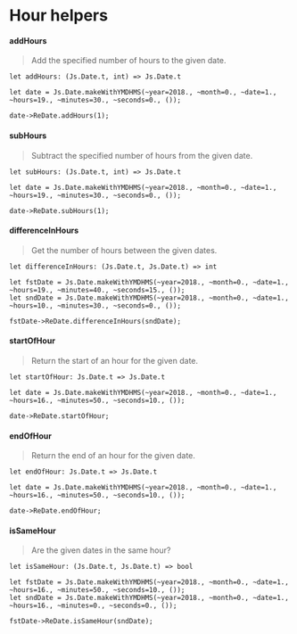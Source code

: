 # Hour helpers

#### addHours

> Add the specified number of hours to the given date.

`let addHours: (Js.Date.t, int) => Js.Date.t`

```reason
let date = Js.Date.makeWithYMDHMS(~year=2018., ~month=0., ~date=1., ~hours=19., ~minutes=30., ~seconds=0., ());

date->ReDate.addHours(1);
```

#### subHours

> Subtract the specified number of hours from the given date.

`let subHours: (Js.Date.t, int) => Js.Date.t`

```reason
let date = Js.Date.makeWithYMDHMS(~year=2018., ~month=0., ~date=1., ~hours=19., ~minutes=30., ~seconds=0., ());

date->ReDate.subHours(1);
```

#### differenceInHours

> Get the number of hours between the given dates.

`let differenceInHours: (Js.Date.t, Js.Date.t) => int`

```reason
let fstDate = Js.Date.makeWithYMDHMS(~year=2018., ~month=0., ~date=1., ~hours=19., ~minutes=40., ~seconds=15., ());
let sndDate = Js.Date.makeWithYMDHMS(~year=2018., ~month=0., ~date=1., ~hours=10., ~minutes=30., ~seconds=0., ());

fstDate->ReDate.differenceInHours(sndDate);
```

#### startOfHour

> Return the start of an hour for the given date.

`let startOfHour: Js.Date.t => Js.Date.t`

```reason
let date = Js.Date.makeWithYMDHMS(~year=2018., ~month=0., ~date=1., ~hours=16., ~minutes=50., ~seconds=10., ());

date->ReDate.startOfHour;
```

#### endOfHour

> Return the end of an hour for the given date.

`let endOfHour: Js.Date.t => Js.Date.t`

```reason
let date = Js.Date.makeWithYMDHMS(~year=2018., ~month=0., ~date=1., ~hours=16., ~minutes=50., ~seconds=10., ());

date->ReDate.endOfHour;
```

#### isSameHour

> Are the given dates in the same hour?

`let isSameHour: (Js.Date.t, Js.Date.t) => bool`

```reason
let fstDate = Js.Date.makeWithYMDHMS(~year=2018., ~month=0., ~date=1., ~hours=16., ~minutes=50., ~seconds=10., ());
let sndDate = Js.Date.makeWithYMDHMS(~year=2018., ~month=0., ~date=1., ~hours=16., ~minutes=0., ~seconds=0., ());

fstDate->ReDate.isSameHour(sndDate);
```
